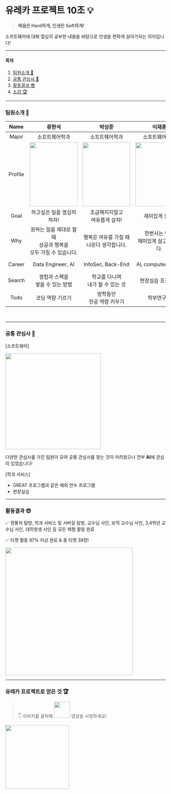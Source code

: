# 유레카 프로젝트 10조 💡

> **배움은 Hard하게, 인생은 Soft하게!**

소프트웨어에 대해 열심히 공부한 내용을 바탕으로 인생을 편하게 살아가자는 의미입니다!


___

#### 목차

1. [팀원소개 👥](#팀원소개-)
2. [공통 관심사 🤔](#공통-관심사-)
3. [활동결과 😎](#활동결과-)
4. [소감 🏆](#유레카-프로젝트로-얻은-것-)

___


### 팀원소개 👥

|Name|류현석|박상준|이재훈|김예지|
|:---:|:---:|:---:|:---:|:---:|
|Major|소프트웨어학과|소프트웨어학과|소프트웨어학과|소프트웨어학과|
|Profile|<img width="150px" height="200px" src="https://github.com/user-attachments/assets/7cd711ea-78e8-4805-a924-126fe7067c34">|<img width="150px" height="200px" src="https://github.com/user-attachments/assets/0d48fc85-ff96-40e5-9596-697f05f658c8">|<img width="150px" height="200px" src="https://github.com/user-attachments/assets/35a06f4b-e183-4159-a2d8-22d811afb0e4">|<img width="150px" height="200px" src="https://github.com/user-attachments/assets/73ce1083-9743-43b5-b3b9-113f95fb5ba7">|
|Goal|하고싶은 일을 열심히 하자!|조급해지지말고<br>여유롭게 살자!|재미있게 살자!|즐겁게 살자!<br>그리고 많이 배우자!|
|Why|원하는 일을 제대로 할 때<br>성공과 행복을<br>모두 가질 수 있습니다.|행복은 여유를 가질 때 <br>나온다 생각합니다.|한번사는 인생<br> 재미있게 살고싶습니다.|저에게 성장과 재미는<br>인생을 살아가게 하는<br>원동력입니다.|
|Career|Data Engineer, AI|InfoSec, Back-End|AI, computer vision|VR, AI, Data Engineer|
|Search|경험과 스펙을<br>쌓을 수 있는 방법|학교를 다니며<br>내가 할 수 있는 것|현장실습 프로그램|현장실습 프로그램, 방학 중 특강|
|Todo|코딩 역량 기르기|방학동안<br>전공 역량 키우기|학부연구생|방학 중 취업 특강|

<br>

___

### 공통 관심사 🤔

[소프트웨어]

<img width="300px" src="https://github.com/user-attachments/assets/86731c27-db5a-4698-a293-83a57d3af6d8"/>

다양한 관심사를 가진 팀원이 모여 공통 관심사를 찾는 것이 어려웠으나 전부 **AI**에 관심이 있었습니다!

[학과 서비스]
- GREAT 프로그램과 같은 해외 연수 프로그램
- 현장실습

___

### 활동결과 😎

✅ 정통처 탐방, 학과 서비스 및 서버실 탐방, 교수님 사인, 보직 교수님 사인, 3,4학년 교수님 사인, 대학원생 사인 등 모든 체험 활동 완료

✅ 티켓 활동 97% 이상 완료 & 총 티켓 39장!

<img width="400px" src="https://github.com/user-attachments/assets/d7fec5f9-f4e8-4d95-8ad2-7d22a4912d55">




<br>

___

### 유레카 프로젝트로 얻은 것 🏆

> 👇 이미지를 클릭해 <img width="50px" src="https://img.shields.io/badge/youtube-FF0000?style=for-the-badge&logo=youtube&logoColor=white"> 영상을 시청하세요!

[<img width="200px" src="https://github.com/user-attachments/assets/42e910b9-dc0a-4d4a-923a-e3398363fa03"/>](https://youtu.be/5YgoogcUDdc)
